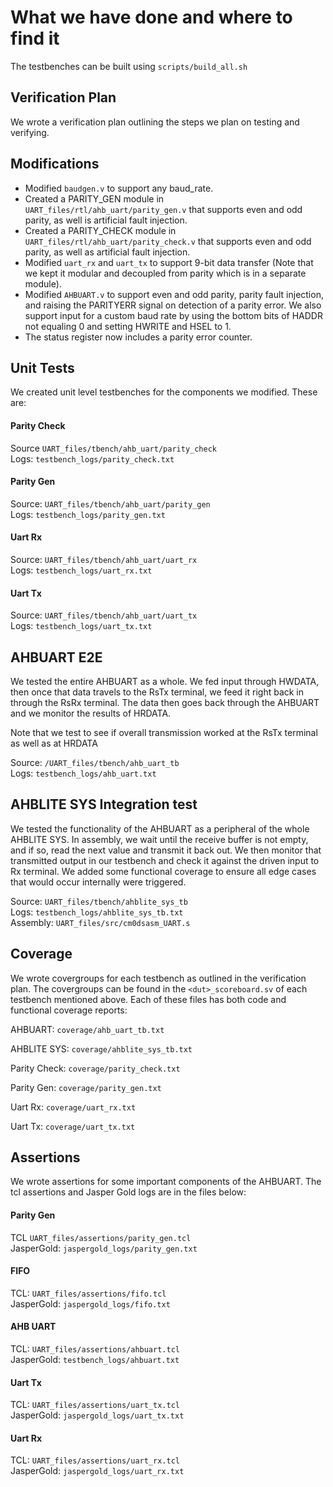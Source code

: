 # What we have done and where to find it

The testbenches can be built using `scripts/build_all.sh`

## Verification Plan

We wrote a verification plan outlining the steps we plan on testing and verifying. 

## Modifications

- Modified `baudgen.v` to support any baud_rate.
- Created a PARITY_GEN module in `UART_files/rtl/ahb_uart/parity_gen.v` that supports even and odd parity, as well is artificial fault injection.
- Created a PARITY_CHECK module in `UART_files/rtl/ahb_uart/parity_check.v` that supports even and odd parity, as well as artificial fault injection.
- Modified `uart_rx` and `uart_tx` to support 9-bit data transfer (Note that we kept it modular and decoupled from parity which is in a separate module).
- Modified `AHBUART.v` to support even and odd parity, parity fault injection, and raising the PARITYERR signal on detection of a parity error. We also support input for a custom baud rate by using the bottom bits of HADDR not equaling 0 and setting HWRITE and HSEL to 1.
- The status register now includes a parity error counter.

## Unit Tests

We created unit level testbenches for the components we modified. These are:

#### Parity Check
Source  `UART_files/tbench/ahb_uart/parity_check`   
Logs: `testbench_logs/parity_check.txt`

#### Parity Gen
Source: `UART_files/tbench/ahb_uart/parity_gen`   
Logs: `testbench_logs/parity_gen.txt`

#### Uart Rx
Source: `UART_files/tbench/ahb_uart/uart_rx`   
Logs: `testbench_logs/uart_rx.txt`

#### Uart Tx
Source: `UART_files/tbench/ahb_uart/uart_tx`   
Logs: `testbench_logs/uart_tx.txt`


## AHBUART E2E

We tested the entire AHBUART as a whole. We fed input through HWDATA, then once that data travels to the RsTx terminal, we feed it right back in through the RsRx terminal. The data then goes back through the AHBUART and we monitor the results of HRDATA.

Note that we test to see if overall transmission worked at the RsTx terminal as well as at HRDATA

Source: `/UART_files/tbench/ahb_uart_tb`     
Logs: `testbench_logs/ahb_uart.txt`

## AHBLITE SYS Integration test

We tested the functionality of the AHBUART as a peripheral of the whole AHBLITE SYS. In assembly, we wait until the receive buffer is not empty, and if so, read the next value and transmit it back out. We then monitor that transmitted output in our testbench and check it against the driven input to Rx terminal. We added some functional coverage to ensure all edge cases that would occur internally were triggered.

Source: `UART_files/tbench/ahblite_sys_tb`  
Logs: `testbench_logs/ahblite_sys_tb.txt`  
Assembly: `UART_files/src/cm0dsasm_UART.s`  


## Coverage
We wrote covergroups for each testbench as outlined in the verification plan. The covergroups can be found in the `<dut>_scoreboard.sv` of each testbench mentioned above. Each of these files has both code and functional coverage reports:

AHBUART: `coverage/ahb_uart_tb.txt`    

AHBLITE SYS: `coverage/ahblite_sys_tb.txt`    

Parity Check: `coverage/parity_check.txt`  
 
Parity Gen: `coverage/parity_gen.txt`   

Uart Rx: `coverage/uart_rx.txt`  

Uart Tx: `coverage/uart_tx.txt`  

## Assertions
We wrote assertions for some important components of the AHBUART. The tcl assertions and Jasper Gold logs are in the files below:

#### Parity Gen
TCL  `UART_files/assertions/parity_gen.tcl`  
JasperGold: `jaspergold_logs/parity_gen.txt`

#### FIFO
TCL: `UART_files/assertions/fifo.tcl`   
JasperGold: `jaspergold_logs/fifo.txt`

#### AHB UART
TCL: `UART_files/assertions/ahbuart.tcl`     
JasperGold: `testbench_logs/ahbuart.txt`

#### Uart Tx
TCL: `UART_files/assertions/uart_tx.tcl`  
JasperGold: `jaspergold_logs/uart_tx.txt`

#### Uart Rx
TCL: `UART_files/assertions/uart_rx.tcl`  
JasperGold: `jaspergold_logs/uart_rx.txt`
